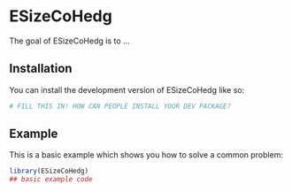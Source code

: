 
# ESizeCoHedg

<!-- badges: start -->
<!-- badges: end -->

The goal of ESizeCoHedg is to ...

## Installation

You can install the development version of ESizeCoHedg like so:

``` r
# FILL THIS IN! HOW CAN PEOPLE INSTALL YOUR DEV PACKAGE?
```

## Example

This is a basic example which shows you how to solve a common problem:

``` r
library(ESizeCoHedg)
## basic example code
```

